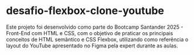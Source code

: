 # desafio-flexbox-clone-youtube
Este projeto foi desenvolvido como parte do Bootcamp Santander 2025 - Front-End com HTML e CSS, com o objetivo de praticar os principais conceitos de HTML semântico e CSS Flexbox, utilizando como referência o layout do YouTube apresentado no Figma pela expert durante as aulas.
